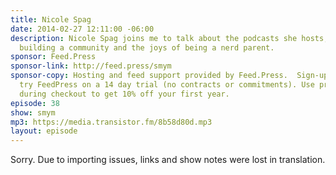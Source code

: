 ```yaml
---
title: Nicole Spag
date: 2014-02-27 12:11:00 -06:00
description: Nicole Spag joins me to talk about the podcasts she hosts, getting sponsorship/advertisers,
  building a community and the joys of being a nerd parent.
sponsor: Feed.Press
sponsor-link: http://feed.press/smym
sponsor-copy: Hosting and feed support provided by Feed.Press.  Sign-up today and
  try FeedPress on a 14 day trial (no contracts or commitments). Use promo code "smym"
  during checkout to get 10% off your first year.
episode: 38
show: smym
mp3: https://media.transistor.fm/8b58d80d.mp3
layout: episode
---
```


Sorry. Due to importing issues, links and show notes were lost in translation.
